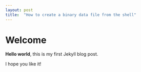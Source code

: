 ```yaml
---
layout: post
title:  "How to create a binary data file from the shell"
---
```


# Welcome

**Hello world**, this is my first Jekyll blog post.

I hope you like it!